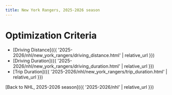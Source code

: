 ```yaml
---
title: New York Rangers, 2025-2026 season
---
```


# Optimization Criteria
- [Driving Distance]({{ '2025-2026/nhl/new_york_rangers/driving_distance.html' | relative_url }})
- [Driving Duration]({{ '2025-2026/nhl/new_york_rangers/driving_duration.html' | relative_url }})
- [Trip Duration]({{ '2025-2026/nhl/new_york_rangers/trip_duration.html' | relative_url }})

[Back to NHL, 2025-2026 season]({{ '2025-2026/nhl' | relative_url }})
